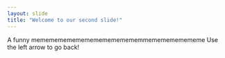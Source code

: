 ```yaml
---
layout: slide
title: "Welcome to our second slide!"
---
```

A funny mememememememememememememmememememememe
Use the left arrow to go back!

